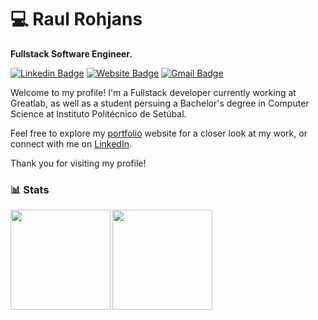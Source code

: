 # 💻 Raul Rohjans
**Fullstack Software Engineer.**

[![Linkedin Badge](https://img.shields.io/badge/-raulrohjans-blue?style=flat&logo=Linkedin&logoColor=white&link=https://www.linkedin.com/in/raulrohjans/)](https://www.linkedin.com/in/raulrohjans/)
[![Website Badge](https://img.shields.io/badge/-rohjans.com-47CCCC?style=flat&logo=Google-Chrome&logoColor=white&link=https://rohjans.com)](https://rohjans.com)
[![Gmail Badge](https://img.shields.io/badge/-rauljann-c14438?style=flat&logo=Gmail&logoColor=white&link=mailto:rauljann@gmail.com)](mailto:rauljann@gmail.com)

Welcome to my profile! I'm a Fullstack developer currently working at Greatlab, as well as a student persuing a Bachelor's degree in Computer Science at Instituto Politécnico de Setúbal.

Feel free to explore my [portfolio](https://rohjans.com/) website for a closer look at my work, or connect with me on [LinkedIn](https://www.linkedin.com/in/raulrohjans/).

Thank you for visiting my profile!


### 📊 Stats

<img height="160px" align="left"   src="https://github-readme-stats-raul-rohjans-projects.vercel.app/api?username=RaulRohjans&show_icons=true&theme=radical"   />
<img height="160px" align="left"  src="https://github-readme-stats-raul-rohjans-projects.vercel.app/api/top-langs/?username=RaulRohjans&layout=compact&theme=radical"  />



#
